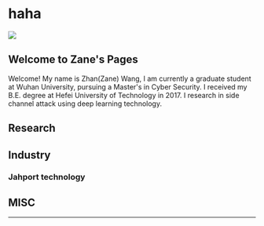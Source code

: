 # haha
![](https://pages-themes.github.io/minimal/assets/img/logo.png)
## Welcome to Zane's Pages

Welcome! My name is Zhan(Zane) Wang, I am currently a graduate student at Wuhan University, pursuing a Master's in Cyber Security. I received my B.E. degree at Hefei University of Technology in 2017. I research in side channel attack using deep learning technology.

## Research
## Industry
### Jahport technology
## MISC
---